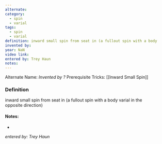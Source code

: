```yaml
---
alternate: 
category:
  - spin
  - varial
tags:
  - spin
  - varial
definition: inward small spin from seat in (a fullout spin with a body varial in the opposite direction)
invented by: 
year: NaN
video link: 
entered by: Trey Haun
notes: 
---
```

Alternate Name: 
*Invented by ?*
Prerequisite Tricks: [[Inward Small Spin]]

### Definition
inward small spin from seat in (a fullout spin with a body varial in the opposite direction)


#### Notes:
- 
*entered by: Trey Haun*
